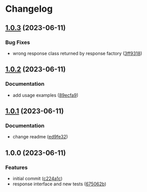 # Changelog

## [1.0.3](https://github.com/wayofdev/laravel-symfony-serializer/compare/v1.0.2...v1.0.3) (2023-06-11)


### Bug Fixes

* wrong response class returned by response factory ([3ff9318](https://github.com/wayofdev/laravel-symfony-serializer/commit/3ff9318403c5fb17945954a769d95fa2bf2bf9d9))

## [1.0.2](https://github.com/wayofdev/laravel-symfony-serializer/compare/v1.0.1...v1.0.2) (2023-06-11)


### Documentation

* add usage examples ([89ecfa9](https://github.com/wayofdev/laravel-symfony-serializer/commit/89ecfa924d99b4665f2aa28b7580a078d13ca1ef))

## [1.0.1](https://github.com/wayofdev/laravel-symfony-serializer/compare/v1.0.0...v1.0.1) (2023-06-11)


### Documentation

* change readme ([ed9fe32](https://github.com/wayofdev/laravel-symfony-serializer/commit/ed9fe320bd481c0d922638650b0b199118ae9ec4))

## 1.0.0 (2023-06-11)


### Features

* initial commit ([c224a1c](https://github.com/wayofdev/laravel-symfony-serializer/commit/c224a1ca4e747592d3cdedd1f937003cea9fab4b))
* response interface and new tests ([675062b](https://github.com/wayofdev/laravel-symfony-serializer/commit/675062bfb73c16ffe4147a7b09bf15386ea65623))
